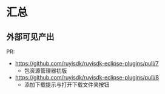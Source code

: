# 汇总

## 外部可见产出

PR:

- <https://github.com/ruyisdk/ruyisdk-eclipse-plugins/pull/7>
  - 包资源管理器初版
- <https://github.com/ruyisdk/ruyisdk-eclipse-plugins/pull/8>
  - 添加下载提示与打开下载文件夹按钮